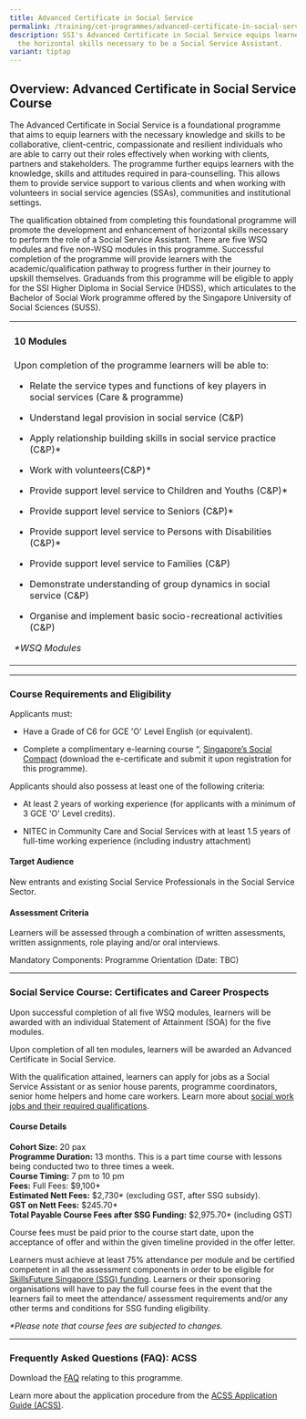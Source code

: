 ```yaml
---
title: Advanced Certificate in Social Service
permalink: /training/cet-programmes/advanced-certificate-in-social-service/
description: SSI's Advanced Certificate in Social Service equips learners with
  the horizontal skills necessary to be a Social Service Assistant.
variant: tiptap
---
```

<h2>Overview: Advanced Certificate in Social Service Course</h2>
<p>The Advanced Certificate in Social Service is a foundational programme
that aims to equip learners with the necessary knowledge and skills to
be collaborative, client-centric, compassionate and resilient individuals
who are able to carry out their roles effectively when working with clients,
partners and stakeholders. The programme further equips learners with the
knowledge, skills and attitudes required in para-counselling. This allows
them to provide service support to various clients and when working with
volunteers in social service agencies (SSAs), communities and institutional
settings.</p>
<p>The qualification obtained from completing this foundational programme
will promote the development and enhancement of horizontal skills necessary
to perform the role of a Social Service Assistant. There are five WSQ modules
and five non-WSQ modules in this programme. Successful completion of the
programme will provide learners with the academic/qualification pathway
to progress further in their journey to upskill themselves. Graduands from
this programme will be eligible to apply for the SSI Higher Diploma in
Social Service (HDSS), which articulates to the Bachelor of Social Work
programme offered by the Singapore University of Social Sciences (SUSS).
<br>
</p>
<table style="minWidth: 75px">
<colgroup>
<col>
<col>
<col>
</colgroup>
<tbody>
<tr>
<td rowspan="1" colspan="3">
<h4>10 Modules</h4>
<p>Upon completion of the programme learners will be able to:</p>
<ul data-tight="true" class="tight">
<li>
<p>Relate the service types and functions of key players in social services
(Care &amp; programme)</p>
</li>
<li>
<p>Understand legal provision in social service (C&amp;P)</p>
</li>
<li>
<p>Apply relationship building skills in social service practice (C&amp;P)*</p>
</li>
<li>
<p>Work with volunteers(C&amp;P)*</p>
</li>
<li>
<p>Provide support level service to Children and Youths (C&amp;P)*</p>
</li>
<li>
<p>Provide support level service to Seniors (C&amp;P)*</p>
</li>
<li>
<p>Provide support level service to Persons with Disabilities (C&amp;P)*</p>
</li>
<li>
<p>Provide support level service to Families (C&amp;P)</p>
</li>
<li>
<p>Demonstrate understanding of group dynamics in social service (C&amp;P)</p>
</li>
<li>
<p>Organise and implement basic socio-recreational activities (C&amp;P)</p>
</li>
</ul>
<p></p>
<p><em>*WSQ Modules</em>
</p>
</td>
</tr>
</tbody>
</table>
<hr>
<h3>Course Requirements and Eligibility</h3>
<p>Applicants must:</p>
<ul data-tight="true" class="tight">
<li>
<p>Have a Grade of C6 for GCE 'O' Level English (or equivalent).</p>
</li>
<li>
<p>Complete a complimentary e-learning course “, <a href="https://iltms.ssi.gov.sg/Registration/Login?scheduleno=S2300747" rel="noopener noreferrer nofollow" target="_blank">Singapore’s Social Compact</a> (download
the e-certificate and submit it upon registration for this programme).</p>
</li>
</ul>
<p>Applicants should also possess at least one of the following criteria:</p>
<ul data-tight="true" class="tight">
<li>
<p>At least 2 years of working experience (for applicants with a minimum
of 3 GCE 'O' Level credits).</p>
</li>
<li>
<p>NITEC in Community Care and Social Services with at least 1.5 years of
full-time working experience (including industry attachment)</p>
</li>
</ul>
<h4>Target Audience</h4>
<p>New entrants and existing Social Service Professionals in the Social Service
Sector.</p>
<h4>Assessment Criteria</h4>
<p>Learners will be assessed through a combination of written assessments,
written assignments, role playing and/or oral interviews.</p>
<p>Mandatory Components: Programme Orientation (Date: TBC)</p>
<hr>
<h3>Social Service Course: Certificates and Career Prospects</h3>
<p>Upon successful completion of all five WSQ modules, learners will be awarded
with an individual Statement of Attainment (SOA) for the five modules.</p>
<p>Upon completion of all ten modules, learners will be awarded an Advanced
Certificate in Social Service.</p>
<p>With the qualification attained, learners can apply for jobs as a Social
Service Assistant or as senior house parents, programme coordinators, senior
home helpers and home care workers. Learn more about <a href="https://www.ncss.gov.sg/social-service-tribe/careerdetail/Social-Work" rel="noopener noreferrer nofollow" target="_blank">social work jobs and their required qualifications</a>.</p>
<h4>Course Details</h4>
<p><strong>Cohort Size:</strong> 20 pax
<br><strong>Programme Duration:</strong> 13 months. This is a part time course
with lessons being conducted two to three times a week.
<br><strong>Course Timing:</strong> 7 pm to 10 pm
<br><strong>Fees:</strong> Full Fees: $9,100*
<br><strong>Estimated Nett Fees:</strong> $2,730* (excluding GST, after SSG
subsidy).
<br><strong>GST on Nett Fees:</strong> $245.70*
<br><strong>Total Payable Course Fees after SSG Funding:</strong> $2,975.70*
(including GST)</p>
<p>Course fees must be paid prior to the course start date, upon the acceptance
of offer and within the given timeline provided in the offer letter.</p>
<p>Learners must achieve at least 75% attendance per module and be certified
competent in all the assessment components in order to be eligible for
<a href="https://www.ssi.gov.sg/training/funding-information/skillsfuture-singapore-funding/" rel="noopener noreferrer nofollow" target="_blank">SkillsFuture Singapore (SSG) funding</a>. Learners or their sponsoring
organisations will have to pay the full course fees in the event that the
learners fail to meet the attendance/ assessment requirements and/or any
other terms and conditions for SSG funding eligibility.</p>
<p><em>*Please note that course fees are subjected to changes.</em>
</p>
<hr>
<h3>Frequently Asked Questions (FAQ): ACSS</h3>
<p>Download the <a href="/files/acss/FAQ_for_Advanced_Certificate_in_Social_Service__Jul_2024.pdf" rel="noopener noreferrer nofollow" target="_blank">FAQ</a> relating
to this programme.</p>
<p>Learn more about the application procedure from the <a href="/files/acss/ssi%20-%20application%20guide%20-%20advanced%20certificate%20in%20social%20service%20(jun%202023).pdf" rel="noopener noreferrer nofollow" target="_blank">ACSS Application Guide (ACSS)</a>.</p>
<p></p>